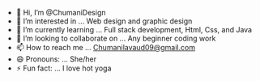 - 👋 Hi, I’m @ChumaniDesign
- 👀 I’m interested in ... Web design and graphic design
- 🌱 I’m currently learning ... Full stack development, Html, Css, and Java
- 💞️ I’m looking to collaborate on ... Any beginner coding work
- 📫 How to reach me ... Chumanilavaud09@gmail.com
- 😄 Pronouns: ... She/her
- ⚡ Fun fact: ... I love hot yoga

<!---
ChumaniDesign/ChumaniDesign is a ✨ special ✨ repository because its `README.md` (this file) appears on your GitHub profile.
You can click the Preview link to take a look at your changes.
--->
